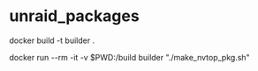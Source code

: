 # unraid_packages


docker build -t builder .

docker run --rm -it -v $PWD:/build builder "./make_nvtop_pkg.sh"